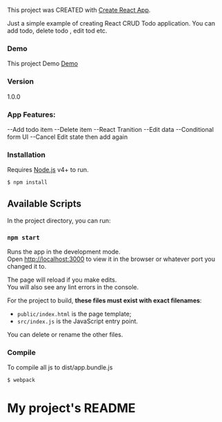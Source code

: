 This project was CREATED with [Create React App](https://github.com/facebookincubator/create-react-app).

Just a simple example of creating React CRUD Todo application. You can add todo, delete todo , edit tod etc.

### Demo
This project Demo [Demo](https://code.visualstudio.com)

### Version
1.0.0

### App Features:
 --Add todo item
 --Delete item
 --React Tranition 
 --Edit data 
 --Conditional form UI
 --Cancel Edit state then add again


### Installation

Requires [Node.js](https://nodejs.org/) v4+ to run.

```sh
$ npm install
```

## Available Scripts

In the project directory, you can run:

### `npm start`

Runs the app in the development mode.<br>
Open [http://localhost:3000](http://localhost:3000) to view it in the browser or whatever port you changed it to.

The page will reload if you make edits.<br>
You will also see any lint errors in the console.


For the project to build, **these files must exist with exact filenames**:

* `public/index.html` is the page template;
* `src/index.js` is the JavaScript entry point.

You can delete or rename the other files.

### Compile
To compile all js to dist/app.bundle.js

```sh
$ webpack
```
# My project's README